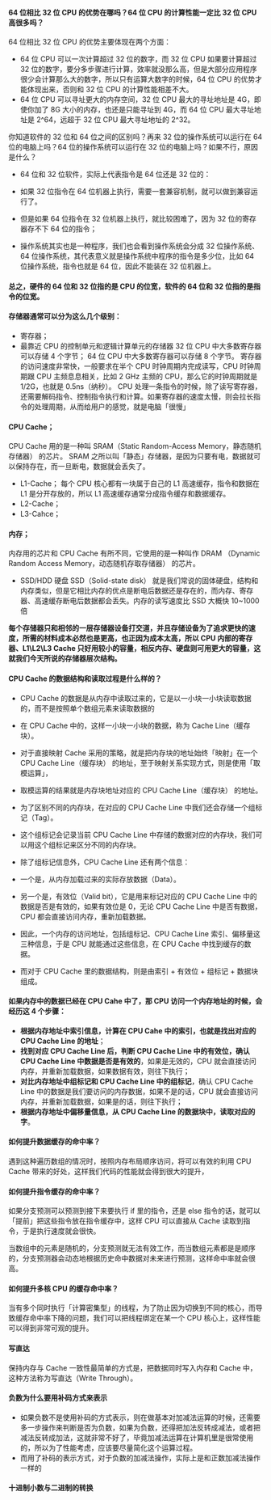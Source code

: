



#### 64 位相比 32 位 CPU 的优势在哪吗？64 位 CPU 的计算性能一定比 32 位 CPU 高很多吗？
64 位相比 32 位 CPU 的优势主要体现在两个方面：

* 64 位 CPU 可以一次计算超过 32 位的数字，而 32 位 CPU 如果要计算超过 32 位的数字，要分多步骤进行计算，效率就没那么高，但是大部分应用程序很少会计算那么大的数字，所以只有运算大数字的时候，64 位 CPU 的优势才能体现出来，否则和 32 位 CPU 的计算性能相差不大。
* 64 位 CPU 可以寻址更大的内存空间，32 位 CPU 最大的寻址地址是 4G，即使你加了 8G 大小的内存，也还是只能寻址到 4G，而 64 位 CPU 最大寻址地址是 2^64，远超于 32 位 CPU 最大寻址地址的 2^32。

你知道软件的 32 位和 64 位之间的区别吗？再来 32 位的操作系统可以运行在 64 位的电脑上吗？64 位的操作系统可以运行在 32 位的电脑上吗？如果不行，原因是什么？
* 64 位和 32 位软件，实际上代表指令是 64 位还是 32 位的：

* 如果 32 位指令在 64 位机器上执行，需要一套兼容机制，就可以做到兼容运行了。
* 但是如果 64 位指令在 32 位机器上执行，就比较困难了，因为 32 位的寄存器存不下 64 位的指令；
* 操作系统其实也是一种程序，我们也会看到操作系统会分成 32 位操作系统、64 位操作系统，其代表意义就是操作系统中程序的指令是多少位，比如 64 位操作系统，指令也就是 64 位，因此不能装在 32 位机器上。
#### 总之，硬件的 64 位和 32 位指的是 CPU 的位宽，软件的 64 位和 32 位指的是指令的位宽。

#### 存储器通常可以分为这么几个级别：
* 寄存器； 
* 最靠近 CPU 的控制单元和逻辑计算单元的存储器
  32 位 CPU 中大多数寄存器可以存储 4 个字节；
  64 位 CPU 中大多数寄存器可以存储 8 个字节。
寄存器的访问速度非常快，一般要求在半个 CPU 时钟周期内完成读写，CPU 时钟周期跟 CPU 主频息息相关，比如 2 GHz 主频的 CPU，那么它的时钟周期就是 1/2G，也就是 0.5ns（纳秒）。
CPU 处理一条指令的时候，除了读写寄存器，还需要解码指令、控制指令执行和计算。如果寄存器的速度太慢，则会拉长指令的处理周期，从而给用户的感觉，就是电脑「很慢」


#### CPU Cache；
CPU Cache 用的是一种叫 SRAM（Static Random-Access Memory，静态随机存储器） 的芯片。
SRAM 之所以叫「静态」存储器，是因为只要有电，数据就可以保持存在，而一旦断电，数据就会丢失了。
* L1-Cache；
  每个 CPU 核心都有一块属于自己的 L1 高速缓存，指令和数据在 L1 是分开存放的，所以 L1 高速缓存通常分成指令缓存和数据缓存。
* L2-Cache；
* L3-Cahce；
#### 内存；
  内存用的芯片和 CPU Cache 有所不同，它使用的是一种叫作 DRAM （Dynamic Random Access Memory，动态随机存取存储器） 的芯片。
* SSD/HDD 硬盘
  SSD（Solid-state disk） 就是我们常说的固体硬盘，结构和内存类似，但是它相比内存的优点是断电后数据还是存在的，而内存、寄存器、高速缓存断电后数据都会丢失。内存的读写速度比 SSD 大概快 10~1000 倍

**每个存储器只和相邻的一层存储器设备打交道，并且存储设备为了追求更快的速度，所需的材料成本必然也是更高，也正因为成本太高，所以 CPU 内部的寄存器、L1\L2\L3 Cache 只好用较小的容量，相反内存、硬盘则可用更大的容量，这就我们今天所说的存储器层次结构。**

#### CPU Cache 的数据结构和读取过程是什么样的？
* CPU Cache 的数据是从内存中读取过来的，它是以一小块一小块读取数据的，而不是按照单个数组元素来读取数据的
* 在 CPU Cache 中的，这样一小块一小块的数据，称为 Cache Line（缓存块）。

* 对于直接映射 Cache 采用的策略，就是把内存块的地址始终「映射」在一个 CPU Cache Line（缓存块） 的地址，至于映射关系实现方式，则是使用「取模运算」，
* 取模运算的结果就是内存块地址对应的 CPU Cache Line（缓存块） 的地址。

* 为了区别不同的内存块，在对应的 CPU Cache Line 中我们还会存储一个组标记（Tag）。
* 这个组标记会记录当前 CPU Cache Line 中存储的数据对应的内存块，我们可以用这个组标记来区分不同的内存块。

* 除了组标记信息外，CPU Cache Line 还有两个信息： 
* 一个是，从内存加载过来的实际存放数据（Data）。 
* 另一个是，有效位（Valid bit），它是用来标记对应的 CPU Cache Line 中的数据是否是有效的，如果有效位是 0，无论 CPU Cache Line 中是否有数据，CPU 都会直接访问内存，重新加载数据。

* 因此，一个内存的访问地址，包括组标记、CPU Cache Line 索引、偏移量这三种信息，于是 CPU 就能通过这些信息，在 CPU Cache 中找到缓存的数据。
* 而对于 CPU Cache 里的数据结构，则是由索引 + 有效位 + 组标记 + 数据块组成。

#### 如果内存中的数据已经在 CPU Cahe 中了，那 CPU 访问一个内存地址的时候，会经历这 4 个步骤：
* **根据内存地址中索引信息，计算在 CPU Cahe 中的索引，也就是找出对应的 CPU Cache Line 的地址**； 
* **找到对应 CPU Cache Line 后，判断 CPU Cache Line 中的有效位，确认 CPU Cache Line 中数据是否是有效的**，如果是无效的，CPU 就会直接访问内存，并重新加载数据，如果数据有效，则往下执行； 
* **对比内存地址中组标记和 CPU Cache Line 中的组标记**，确认 CPU Cache Line 中的数据是我们要访问的内存数据，如果不是的话，CPU 就会直接访问内存，并重新加载数据，如果是的话，则往下执行； 
* **根据内存地址中偏移量信息，从 CPU Cache Line 的数据块中，读取对应的字**。
#### 如何提升数据缓存的命中率？
遇到这种遍历数组的情况时，按照内存布局顺序访问，将可以有效的利用 CPU Cache 带来的好处，这样我们代码的性能就会得到很大的提升，

#### 如何提升指令缓存的命中率？
如果分支预测可以预测到接下来要执行 if 里的指令，还是 else 指令的话，就可以「提前」把这些指令放在指令缓存中，这样 CPU 可以直接从 Cache 读取到指令，于是执行速度就会很快。

当数组中的元素是随机的，分支预测就无法有效工作，而当数组元素都是是顺序的，分支预测器会动态地根据历史命中数据对未来进行预测，这样命中率就会很高。
#### 如何提升多核 CPU 的缓存命中率？
当有多个同时执行「计算密集型」的线程，为了防止因为切换到不同的核心，而导致缓存命中率下降的问题，我们可以把线程绑定在某一个 CPU 核心上，这样性能可以得到非常可观的提升。

#### 写直达
保持内存与 Cache 一致性最简单的方式是，把数据同时写入内存和 Cache 中，这种方法称为写直达（Write Through）。










#### 负数为什么要用补码方式来表示
* 如果负数不是使用补码的方式表示，则在做基本对加减法运算的时候，还需要多一步操作来判断是否为负数，如果为负数，还得把加法反转成减法，或者把减法反转成加法，这就非常不好了，毕竟加减法运算在计算机里是很常使用的，所以为了性能考虑，应该要尽量简化这个运算过程。
* 而用了补码的表示方式，对于负数的加减法操作，实际上是和正数加减法操作一样的

#### 十进制小数与二进制的转换